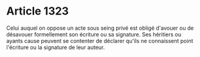 # Article 1323

Celui auquel on oppose un acte sous seing privé est obligé d'avouer ou de désavouer formellement son écriture ou sa signature.   Ses héritiers ou ayants cause peuvent se contenter de déclarer qu'ils ne connaissent point l'écriture ou la signature de leur auteur.